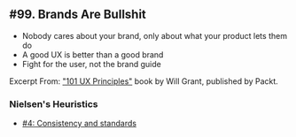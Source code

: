 ## #99. Brands Are Bullshit
-  Nobody cares about your brand, only about what your product lets them do
-  A good UX is better than a good brand
-  Fight for the user, not the brand guide

Excerpt From: ["101 UX Principles"](https://www.packtpub.com/web-development/101-ux-principles) book by Will Grant, published by Packt.

### Nielsen's Heuristics
- [#4: Consistency and standards](https://github.com/fullcircle23/fullcircle23.github.io/blob/master/2020/ui-ux/ui-ux-principles-and-best-practices.md#4-consistency-and-standards)

